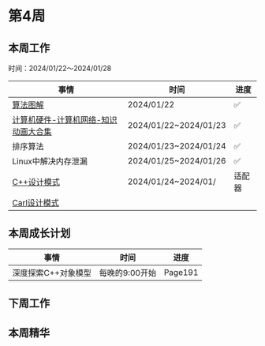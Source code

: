 # 第4周

## 本周工作

时间：2024/01/22～2024/01/28

| 事情                                                         | 时间                  | 进度   |
| ------------------------------------------------------------ | --------------------- | ------ |
| [算法图解](https://www.bilibili.com/video/BV1Vg41157Ad/?spm_id_from=333.999.0.0&vd_source=c6838f09fbfc9766e04f0c65ca196c42) | 2024/01/22            | ✅      |
| [计算机硬件-计算机网络-知识动画大合集](https://www.bilibili.com/video/BV19e4y1M7tf?p=1&vd_source=c6838f09fbfc9766e04f0c65ca196c42) | 2024/01/22~2024/01/23 | ✅      |
| 排序算法                                                     | 2024/01/23~2024/01/24 | ✅      |
| Linux中解决内存泄漏                                          | 2024/01/25~2024/01/26 | ✅      |
| [C++设计模式](https://www.bilibili.com/video/BV1Zd4y1t7HK?p=1&vd_source=c6838f09fbfc9766e04f0c65ca196c42) | 2024/01/24~2024/01/   | 适配器 |
| [Carl设计模式](https://kamacoder.com/designpattern.php)      |                       |        |

## 本周成长计划

| 事情                | 时间           | 进度    |
| ------------------- | -------------- | ------- |
| 深度探索C++对象模型 | 每晚的9:00开始 | Page191 |

## 下周工作

## 本周精华

